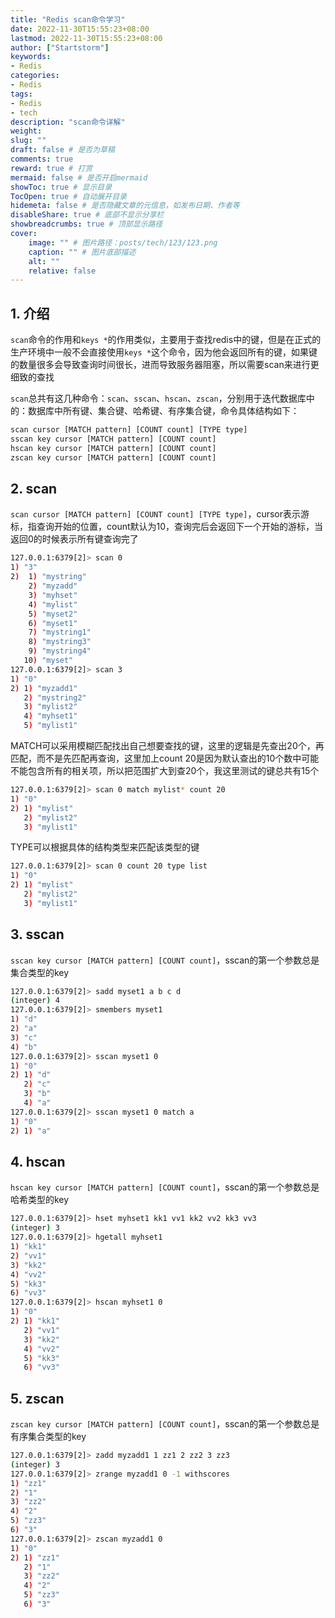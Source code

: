 ```yaml
---
title: "Redis scan命令学习"
date: 2022-11-30T15:55:23+08:00
lastmod: 2022-11-30T15:55:23+08:00
author: ["Startstorm"]
keywords: 
- Redis
categories: 
- Redis
tags: 
- Redis
- tech
description: "scan命令详解"
weight:
slug: ""
draft: false # 是否为草稿
comments: true
reward: true # 打赏
mermaid: false # 是否开启mermaid
showToc: true # 显示目录
TocOpen: true # 自动展开目录
hidemeta: false # 是否隐藏文章的元信息，如发布日期、作者等
disableShare: true # 底部不显示分享栏
showbreadcrumbs: true # 顶部显示路径
cover:
    image: "" # 图片路径：posts/tech/123/123.png
    caption: "" # 图片底部描述
    alt: ""
    relative: false
---
```




## 1. 介绍

`scan`命令的作用和`keys *`的作用类似，主要用于查找redis中的键，但是在正式的生产环境中一般不会直接使用`keys *`这个命令，因为他会返回所有的键，如果键的数量很多会导致查询时间很长，进而导致服务器阻塞，所以需要scan来进行更细致的查找

`scan`总共有这几种命令：`scan`、`sscan`、`hscan`、`zscan`，分别用于迭代数据库中的：数据库中所有键、集合键、哈希键、有序集合键，命令具体结构如下：

```bash
scan cursor [MATCH pattern] [COUNT count] [TYPE type]
sscan key cursor [MATCH pattern] [COUNT count]
hscan key cursor [MATCH pattern] [COUNT count]
zscan key cursor [MATCH pattern] [COUNT count]
```

## 2. scan

`scan cursor [MATCH pattern] [COUNT count] [TYPE type]`，cursor表示游标，指查询开始的位置，count默认为10，查询完后会返回下一个开始的游标，当返回0的时候表示所有键查询完了

```bash
127.0.0.1:6379[2]> scan 0
1) "3"
2)  1) "mystring"
    2) "myzadd"
    3) "myhset"
    4) "mylist"
    5) "myset2"
    6) "myset1"
    7) "mystring1"
    8) "mystring3"
    9) "mystring4"
   10) "myset"
127.0.0.1:6379[2]> scan 3
1) "0"
2) 1) "myzadd1"
   2) "mystring2"
   3) "mylist2"
   4) "myhset1"
   5) "mylist1"
```

MATCH可以采用模糊匹配找出自己想要查找的键，这里的逻辑是先查出20个，再匹配，而不是先匹配再查询，这里加上count 20是因为默认查出的10个数中可能不能包含所有的相关项，所以把范围扩大到查20个，我这里测试的键总共有15个

```bash
127.0.0.1:6379[2]> scan 0 match mylist* count 20
1) "0"
2) 1) "mylist"
   2) "mylist2"
   3) "mylist1"
```

TYPE可以根据具体的结构类型来匹配该类型的键

```bash
127.0.0.1:6379[2]> scan 0 count 20 type list
1) "0"
2) 1) "mylist"
   2) "mylist2"
   3) "mylist1"
```

## 3. sscan

`sscan key cursor [MATCH pattern] [COUNT count]`，sscan的第一个参数总是集合类型的key

```bash
127.0.0.1:6379[2]> sadd myset1 a b c d
(integer) 4
127.0.0.1:6379[2]> smembers myset1
1) "d"
2) "a"
3) "c"
4) "b"
127.0.0.1:6379[2]> sscan myset1 0
1) "0"
2) 1) "d"
   2) "c"
   3) "b"
   4) "a"
127.0.0.1:6379[2]> sscan myset1 0 match a
1) "0"
2) 1) "a"
```

## 4. hscan

`hscan key cursor [MATCH pattern] [COUNT count]`，sscan的第一个参数总是哈希类型的key

```bash
127.0.0.1:6379[2]> hset myhset1 kk1 vv1 kk2 vv2 kk3 vv3
(integer) 3
127.0.0.1:6379[2]> hgetall myhset1
1) "kk1"
2) "vv1"
3) "kk2"
4) "vv2"
5) "kk3"
6) "vv3"
127.0.0.1:6379[2]> hscan myhset1 0
1) "0"
2) 1) "kk1"
   2) "vv1"
   3) "kk2"
   4) "vv2"
   5) "kk3"
   6) "vv3"
```

## 5. zscan

`zscan key cursor [MATCH pattern] [COUNT count]`，sscan的第一个参数总是有序集合类型的key

```bash
127.0.0.1:6379[2]> zadd myzadd1 1 zz1 2 zz2 3 zz3
(integer) 3
127.0.0.1:6379[2]> zrange myzadd1 0 -1 withscores
1) "zz1"
2) "1"
3) "zz2"
4) "2"
5) "zz3"
6) "3"
127.0.0.1:6379[2]> zscan myzadd1 0
1) "0"
2) 1) "zz1"
   2) "1"
   3) "zz2"
   4) "2"
   5) "zz3"
   6) "3"
```
